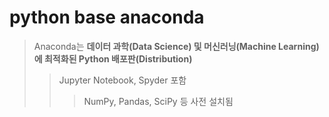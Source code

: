 # python base anaconda

> Anaconda는 **데이터 과학(Data Science) 및 머신러닝(Machine Learning)에 최적화된 Python 배포판(Distribution)**
>
> > Jupyter Notebook, Spyder 포함
> >
> > > NumPy, Pandas, SciPy 등 사전 설치됨
